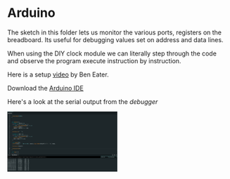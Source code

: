 # Arduino

The sketch in this folder lets us monitor the various ports, registers on 
the breadboard. Its useful for debugging values set on address and data lines.

When using the DIY clock module we can literally step through the code and observe 
the program execute instruction by instruction.

Here is a setup [video](https://www.youtube.com/watch?v=LnzuMJLZRdU) by Ben Eater.

Download the [Arduino IDE](https://www.arduino.cc/en/software)


Here's a look at the serial output from the *debugger* 

<img src="arduino/sketch/img/sketch-startup-instructions.png" width="250" />
